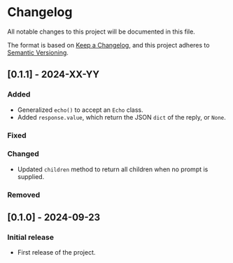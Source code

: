 # Changelog

All notable changes to this project will be documented in this file.

The format is based on [Keep a Changelog](https://keepachangelog.com/en/1.0.0/),
and this project adheres to [Semantic Versioning](https://semver.org/spec/v2.0.0.html).

## [0.1.1] - 2024-XX-YY
### Added
- Generalized `echo()` to accept an `Echo` class.
- Added `response.value`, which return the JSON `dict` of the reply, or `None`.
### Fixed
### Changed
- Updated `children` method to return all children when no prompt is supplied.
### Removed


## [0.1.0] - 2024-09-23
### Initial release
- First release of the project.
